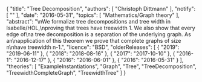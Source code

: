 {
    "title": "Tree Decomposition",
    "authors": [
        "Christoph Dittmann"
    ],
    "notify": [
        ""
    ],
    "date": "2016-05-31",
    "topics": [
        "Mathematics/Graph theory"
    ],
    "abstract": "\nWe formalize tree decompositions and tree width in Isabelle/HOL,\nproving that trees have treewidth 1.  We also show that every edge of\na tree decomposition is a separation of the underlying graph. As an\napplication of this theorem we prove that complete graphs of size n\nhave treewidth n-1.",
    "licence": "BSD",
    "olderReleases": [
        {
            "2019": "2019-06-11"
        },
        {
            "2018": "2018-08-16"
        },
        {
            "2017": "2017-10-10"
        },
        {
            "2016-1": "2016-12-17"
        },
        {
            "2016": "2016-06-01"
        },
        {
            "2016": "2016-05-31"
        }
    ],
    "theories": [
        "ExampleInstantiations",
        "Graph",
        "Tree",
        "TreeDecomposition",
        "TreewidthCompleteGraph",
        "TreewidthTree"
    ]
}